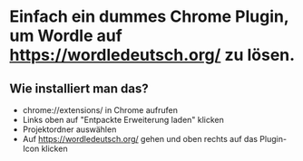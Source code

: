 # Einfach ein dummes Chrome Plugin, um Wordle auf https://wordledeutsch.org/ zu lösen.

## Wie installiert man das?
- chrome://extensions/ in Chrome aufrufen
- Links oben auf "Entpackte Erweiterung laden" klicken
- Projektordner auswählen
- Auf https://wordledeutsch.org/ gehen und oben rechts auf das Plugin-Icon klicken
